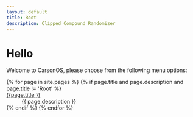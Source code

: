 ```yaml
---
layout: default
title: Root
description: Clipped Compound Randomizer
---
```

# Hello

Welcome to CarsonOS, please choose from the following menu options:
<dl>
{% for page in site.pages %}
  {% if page.title and page.description and page.title != 'Root' %}
  <dt>
    <a href="{{ page.url | prepend: site.baseurl }}">{{page.title }}</a>
  </dt>
  <dd>{{ page.description }}</dd>
  {% endif %}
{% endfor %}
</dl>

